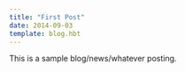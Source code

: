 ```yaml
---
title: "First Post"
date: 2014-09-03
template: blog.hbt
---
```

This is a sample blog/news/whatever posting.